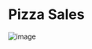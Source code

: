 # Pizza Sales
![image](https://github.com/user-attachments/assets/66b6d505-adf6-4931-a244-4803944519ba)
